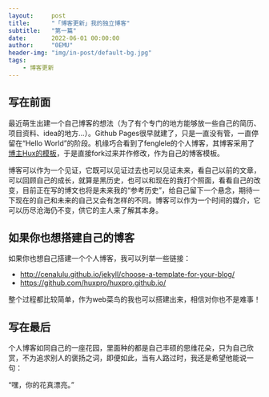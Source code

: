 ```yaml
---
layout:     post
title:      "「博客更新」我的独立博客"
subtitle:   "第一篇"
date:       2022-06-01 00:00:00
author:     "0EMU"
header-img: "img/in-post/default-bg.jpg"
tags:
    - 博客更新
---
```


## 写在前面

最近萌生出建一个自己博客的想法（为了有个专门的地方能够放一些自己的简历、项目资料、idea的地方…）。Github Pages很早就建了，只是一直没有管，一直停留在“Hello World”的阶段。机缘巧合看到了fenglele的个人博客，其博客采用了[博主Hux的模板](http://huangxuan.me/)，于是直接fork过来并作修改，作为自己的博客模板。

博客可以作为一个见证，它既可以见证过去也可以见证未来，看自己以前的文章，可以回顾自己的成长，就算是黑历史，也可以和现在的我打个照面，看看自己的改变，目前正在写的博文也将是未来我的“参考历史”，给自己留下一个悬念，期待一下现在的自己和未来的自己又会有怎样的不同。博客可以作为一个时间的媒介，它可以历尽沧海仍不变，供它的主人来了解其本身。

## 如果你也想搭建自己的博客

如果你也想自己搭建一个个人博客，我可以列举一些链接：

* http://cenalulu.github.io/jekyll/choose-a-template-for-your-blog/
* https://github.com/huxpro/huxpro.github.io/

整个过程都比较简单，作为web菜鸟的我也可以搭建出来，相信对你也不是难事！

## 写在最后

个人博客如同自己的一座花园，里面种的都是自己丰硕的思维花朵，只为自己欣赏，不为追求别人的褒扬之词，即便如此，当有人路过时，我还是希望他能说一句：

“嘿，你的花真漂亮。”
